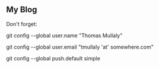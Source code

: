 ## My Blog

Don't forget:

git config --global user.name "Thomas Mullaly"

git config --global user.email "tmullaly 'at' somewhere.com"

git config --global push.default simple